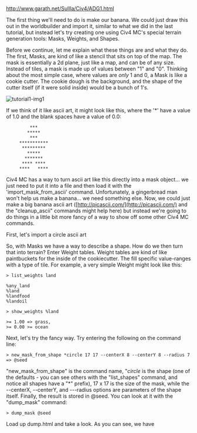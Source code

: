 http://www.garath.net/Sullla/Civ4/ADG1.html



The first thing we'll need to do is make our banana. We could just draw this out in the worldbuilder and import it, similar to what we did in the last tutorial, but instead let's try creating one using Civ4 MC's special terrain generation tools: Masks, Weights, and Shapes.

Before we continue, let me explain what these things are and what they do. The first, Masks, are kind of like a stencil that sits on top of the map. The mask is essentially a 2d plane, just like a map, and can be of any size. Instead of tiles, a mask is made up of values between "1" and "0". Thinking about the most simple case, where values are *only* 1 and 0, a Mask is like a cookie cutter. The cookie dough is the background, and the shape of the cutter itself (if it were solid inside) would be a bunch of 1's.

![tutorial1-img1](t2/i1.jpg)

If we think of it like ascii art, it might look like this, where the '*' have a value of 1.0 and the blank spaces have a value of 0.0:

             ***     
            *****    
             ***     
         *********** 
          *********  
            *****    
           *******   
          **** ****  
         ****   ****  

Civ4 MC has a way to turn ascii art like this directly into a mask object... we just need to put it into a file and then load it with the 'import_mask_from_ascii' command. Unfortunately, a gingerbread man won't help us make a banana... we need something else. Now, we could just make a big banana ascii art ([http://picascii.com/](http://picascii.com/) and the "cleanup_ascii" commands might help here) but instead we're going to do things in a little bit more fancy of a way to show off some other Civ4 MC commands.

First, let's import a circle ascii art

    
         
So, with Masks we have a way to describe a shape. How do we then turn that into terrain? Enter Weight tables. Weight tables are kind of like paintbuckets for the inside of the cookiecutter. The fill specific value-ranges with a type of tile. For example, a very simple Weight might look like this:

    > list_weights land
    
    %any_land
    %land
    %landfood
    %landoil
    
    > show_weights %land
    
    >= 1.00 => grass,
    >= 0.00 >= ocean
    

Next, let's try the fancy way. Try entering the following on the command line:

    > new_mask_from_shape *circle 17 17 --centerX 8 --centerY 8 --radius 7 => @seed
    
"new_mask_from_shape" is the command name, "*circle* is the shape (one of the defaults - you can see others with the "list_shapes" command, and notice all shapes have a "*" prefix), 17 x 17 is the size of the mask, while the --centerX, --centerY, and ---radius options are parameters of the shape itself. Finally, the result is stored in @seed. You can look at it with the "dump_mask" command:

    > dump_mask @seed
    
Load up dump.html and take a look. As you can see, we have